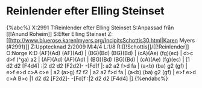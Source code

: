 # Reinlender efter Elling Steinset

{%abc%}
X:2991
T:Reinlender efter Elling Steinset
S:Anpassad från [[!Anund Roheim]]
S:Efter Elling Steinset
Z:[[http://www.bluerose.karenlmyers.org/IncipitsSchottis30.html|Karen Myers (#2991)]]
Z:Upptecknad 2/2009
M:4/4
L:1/8
R:[[!Schottis]]/[[!Reinlender]]
O:Norge
K:D
(AF)(Ad) (AF)(Ad) | (BG)(Bd) (BG)(Bd) | (cA)(Ae) (fg)(ec) |
d>c d>f (^ga) a2 | (AF)(Ad) (AF)(Ad) | (BG)(Bd) (BG)(Bd) | (cA)(Ae) (fg)(ec) |
[1 d2 d2 [F4d4]  :|2 d2 d2 [F2d2]- -[Fd]f |: a2 a2 f>d fa | (a<b) (ba) g2 (gf) |
e>f e>d c>A c>e | a2 (a>g) f2 f2 | a2 a2 f>d fa |
(a<b) (ba) g2 (gf) | e>f e>d c>A B>c |1 d2 d2 [F2d2]- -[Fd]f :|2 d2 d2 [F4d4]  |]
{%endabc%}

